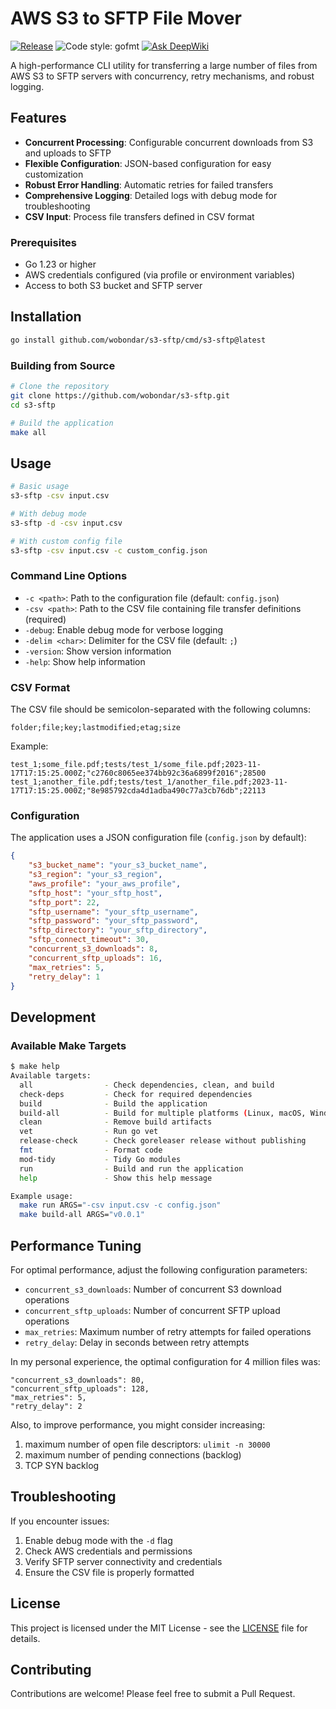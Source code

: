 # AWS S3 to SFTP File Mover

[![Release](https://github.com/wobondar/s3-sftp/actions/workflows/release.yml/badge.svg)](https://github.com/wobondar/s3-sftp/actions/workflows/release.yml)
![Code style: gofmt](https://img.shields.io/badge/code_style-gofmt-00ADD8.svg)
[![Ask DeepWiki](https://deepwiki.com/badge.svg)](https://deepwiki.com/wobondar/s3-sftp)

A high-performance CLI utility for transferring a large number of files from AWS S3 to SFTP servers with concurrency, retry mechanisms, and robust logging.

## Features

- **Concurrent Processing**: Configurable concurrent downloads from S3 and uploads to SFTP
- **Flexible Configuration**: JSON-based configuration for easy customization
- **Robust Error Handling**: Automatic retries for failed transfers
- **Comprehensive Logging**: Detailed logs with debug mode for troubleshooting
- **CSV Input**: Process file transfers defined in CSV format

### Prerequisites

- Go 1.23 or higher
- AWS credentials configured (via profile or environment variables)
- Access to both S3 bucket and SFTP server

## Installation

```bash
go install github.com/wobondar/s3-sftp/cmd/s3-sftp@latest
```

### Building from Source

```bash
# Clone the repository
git clone https://github.com/wobondar/s3-sftp.git
cd s3-sftp

# Build the application
make all
```

## Usage

```bash
# Basic usage
s3-sftp -csv input.csv

# With debug mode
s3-sftp -d -csv input.csv

# With custom config file
s3-sftp -csv input.csv -c custom_config.json
```

### Command Line Options

- `-c <path>`: Path to the configuration file (default: `config.json`)
- `-csv <path>`: Path to the CSV file containing file transfer definitions (required)
- `-debug`: Enable debug mode for verbose logging
- `-delim <char>`: Delimiter for the CSV file (default: `;`)
- `-version`: Show version information
- `-help`: Show help information


### CSV Format

The CSV file should be semicolon-separated with the following columns:

```csv
folder;file;key;lastmodified;etag;size
```

Example:
```csv
test_1;some_file.pdf;tests/test_1/some_file.pdf;2023-11-17T17:15:25.000Z;"c2760c8065ee374bb92c36a6899f2016";28500
test_1;another_file.pdf;tests/test_1/another_file.pdf;2023-11-17T17:15:25.000Z;"8e985792cda4d1adba490c77a3cb76db";22113
```

### Configuration

The application uses a JSON configuration file (`config.json` by default):

```json
{
    "s3_bucket_name": "your_s3_bucket_name",
    "s3_region": "your_s3_region",
    "aws_profile": "your_aws_profile",
    "sftp_host": "your_sftp_host",
    "sftp_port": 22,
    "sftp_username": "your_sftp_username",
    "sftp_password": "your_sftp_password",
    "sftp_directory": "your_sftp_directory",
    "sftp_connect_timeout": 30,
    "concurrent_s3_downloads": 8,
    "concurrent_sftp_uploads": 16,
    "max_retries": 5,
    "retry_delay": 1
}
```

## Development

### Available Make Targets

```bash
$ make help
Available targets:
  all                - Check dependencies, clean, and build
  check-deps         - Check for required dependencies
  build              - Build the application
  build-all          - Build for multiple platforms (Linux, macOS, Windows)
  clean              - Remove build artifacts
  vet                - Run go vet
  release-check      - Check goreleaser release without publishing
  fmt                - Format code
  mod-tidy           - Tidy Go modules
  run                - Build and run the application
  help               - Show this help message

Example usage:
  make run ARGS="-csv input.csv -c config.json"
  make build-all ARGS="v0.0.1"
```

## Performance Tuning

For optimal performance, adjust the following configuration parameters:

- `concurrent_s3_downloads`: Number of concurrent S3 download operations
- `concurrent_sftp_uploads`: Number of concurrent SFTP upload operations
- `max_retries`: Maximum number of retry attempts for failed operations
- `retry_delay`: Delay in seconds between retry attempts

In my personal experience, the optimal configuration for 4 million files was:

```text
"concurrent_s3_downloads": 80,
"concurrent_sftp_uploads": 128,
"max_retries": 5,
"retry_delay": 2
```

Also, to improve performance, you might consider increasing:
1. maximum number of open file descriptors: `ulimit -n 30000`
2. maximum number of pending connections (backlog)
3. TCP SYN backlog

## Troubleshooting

If you encounter issues:

1. Enable debug mode with the `-d` flag
2. Check AWS credentials and permissions
3. Verify SFTP server connectivity and credentials
4. Ensure the CSV file is properly formatted

## License

This project is licensed under the MIT License - see the [LICENSE](LICENSE) file for details.

## Contributing

Contributions are welcome! Please feel free to submit a Pull Request.